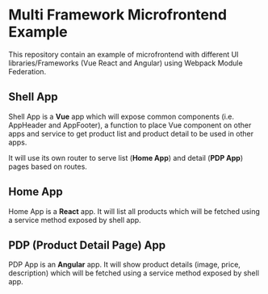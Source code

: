 # Multi Framework Microfrontend Example

This repository contain an example of microfrontend with different UI libraries/Frameworks (Vue React and Angular) using Webpack Module Federation.

## Shell App

Shell App is a **Vue** app which will expose common components (i.e. AppHeader and AppFooter), a function to place Vue component on other apps and service to get product list and product detail to be used in other apps.

It will use its own router to serve list (**Home App**) and detail (**PDP App**) pages based on routes.

## Home App

Home App is a **React** app. It will list all products which will be fetched using a service method exposed by shell app.

## PDP (Product Detail Page) App

PDP App is an **Angular** app. It will show product details (image, price, description) which will be fetched using a service method exposed by shell app.
